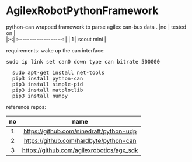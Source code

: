 # AgilexRobotPythonFramework
python-can wrapped framework to parse agilex can-bus data .
 |no |  tested on |  
 |:-:| :-------------------: | 
 | 1 | scout mini |
 
  requirements:
wake up the can interface:
<pre>
sudo ip link set can0 down type can bitrate 500000
</pre>

<pre>
  sudo apt-get install net-tools
  pip3 install python-can
  pip3 install simple-pid
  pip3 install matplotlib
  pip3 install numpy
</pre>

reference repos:

 |no |  name |  
 |:-:| :-------------------: | 
 | 1 | https://github.com/ninedraft/python-udp |
 | 2 | https://github.com/hardbyte/python-can | 
 | 3 | https://github.com/agilexrobotics/agx_sdk | 
   
